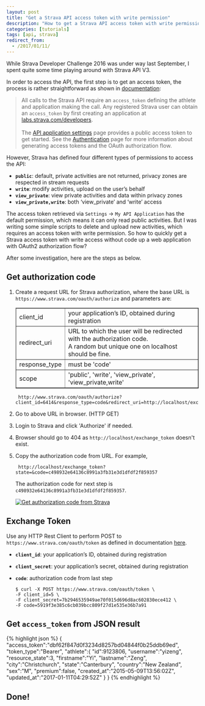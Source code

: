 ```yaml
---
layout: post
title: "Get a Strava API access token with write permission"
description: "How to get a Strava API access token with write permission quickly without coding up an actual OAuth2 authorization flow."
categories: [tutorials]
tags: [api, strava]
redirect_from:
  - /2017/01/11/
---
```

While Strava Developer Challenge 2016 was under way last September,
I spent quite some time playing around with Strava API V3.

In order to access the API, the first step is to get an access token,
the process is rather straightforward as shown in [documentation][Strava-API-Access]:

> All calls to the Strava API require an `access_token`
  defining the athlete and application making the call.
  Any registered Strava user can obtain an `access_token`
  by first creating an application at [labs.strava.com/developers][Strava Developers].<br /><br />
  The [API application settings][API application settings] page provides a public access token to get started.
  See the [Authentication][Authentication] page for more information
  about generating access tokens and the OAuth authorization flow.

However, Strava has defined four different types of permissions to access the API:

- **`public`**: default, private activities are not returned, privacy zones are respected in stream requests
- **`write`**: modify activities, upload on the user’s behalf
- **`view_private`**: view private activities and data within privacy zones
- **`view_private,write`**: both ‘view_private’ and ‘write’ access

The access token retrieved via `Settings` -> `My API Application` has the default permission,
which means it can only read public activities.
But I was writing some simple scripts to delete and upload new activities,
which requires an access token with write permission.
So how to quickly get a Strava access token with write access
without code up a web application with OAuth2 authorization flow?

After some investigation, here are the steps as below.

## Get authorization code

1. Create a request URL for Strava authorization,
   where the base URL is `https://www.strava.com/oauth/authorize`
   and parameters are:

    <div class="data-table">
    <table border="1">
        <tr>
            <td>client_id</td>
            <td>your application’s ID, obtained during registration</td>
        </tr>
        <tr>
            <td>redirect_uri</td>
            <td>URL to which the user will be redirected with the authorization code.
            <br />A random but unique one on localhost should be fine.</td>
        </tr>
        <tr>
            <td>response_type</td>
            <td>must be 'code'</td>
        </tr>
        <tr>
            <td>scope</td>
            <td>'public', 'write', 'view_private', 'view_private,write'  </td>
        </tr>
    </table>
    </div>

        http://www.strava.com/oauth/authorize?client_id=6414&response_type=code&redirect_uri=http://localhost/exchange_token&approval_prompt=force&scope=write

2. Go to above URL in browser. (HTTP GET)
3. Login to Strava and click 'Authorize' if needed.
4. Browser should go to 404 as `http://localhost/exchange_token` doesn't exist.
5. Copy the authorization code from URL. For example,

        http://localhost/exchange_token?state=&code=c498932e64136c8991a3fb31e3d1dfdf2f859357

   The authorization code for next step is `c498932e64136c8991a3fb31e3d1dfdf2f859357`.

   <a class="post-image" href="/assets/images/posts/2017-01-11-get-strava-authorization-code.gif">
   <img itemprop="image" data-src="/assets/images/posts/2017-01-11-get-strava-authorization-code.gif" src="/assets/javascripts/unveil/loader.gif" alt="Get authorization code from Strava" />
   </a>

## Exchange Token

Use any HTTP Rest Client to perform POST to `https://www.strava.com/oauth/token`
as defined in documentation [here][Strava-API-Token].

- **`client_id`**: your application’s ID, obtained during registration<br />
- **`client_secret`**: your application’s secret, obtained during registration<br />
- **`code`**: authorization code from last step

      $ curl -X POST https://www.strava.com/oauth/token \
      -F client_id=5 \
      -F client_secret=7b2946535949ae70f015d696d8ac602830ece412 \
      -F code=5919f3e385c6cb039bcc809f27d1e535e36b7a91

## Get `access_token` from JSON result

{% highlight json %}
{
   "access_token":"dbf62f847d0f3234d8257bd04844f0b25ddb69ed",
   "token_type":"Bearer",
   "athlete":{
      "id":9123806,
      "username":"yizeng",
      "resource_state":3,
      "firstname":"Yi",
      "lastname":"Zeng",
      "city":"Christchurch",
      "state":"Canterbury",
      "country":"New Zealand",
      "sex":"M",
      "premium":false,
      "created_at":"2015-05-09T13:56:02Z",
      "updated_at":"2017-01-11T04:29:52Z"
   }
}
{% endhighlight %}

## Done!

[Strava-API-Access]: https://strava.github.io/api/#access
[Strava-API-Token]:  http://strava.github.io/api/v3/oauth/#token-exchange
[Strava Developers]: labs.strava.com/developers
[API application settings]: http://www.strava.com/settings/api
[Authentication]: https://strava.github.io/api/v3/oauth
